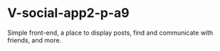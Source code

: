 # V-social-app2-p-a9
Simple front-end, a place  to display posts, find and communicate with friends, and more.
